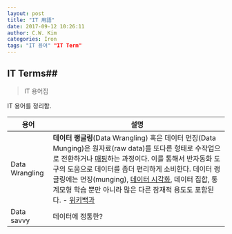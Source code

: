 ```yaml
---
layout: post
title: "IT 用語"
date: 2017-09-12 10:26:11
author: C.W. Kim
categories: Iron
tags: "IT 용어" "IT Term" 
---
```


## IT Terms##

> IT 용어집 

IT 용어를 정리함.

| 용어             | 설명                                       |
| -------------- | ---------------------------------------- |
| Data Wrangling | **데이터 랭글링**(Data Wrangling) 혹은 데이터 먼징(Data Munging)은 원자료(raw data)를 또다른 형태로 수작업으로 전환하거나 [매핑](https://ko.wikipedia.org/wiki/%EC%82%AC%EC%83%81_(%EC%BB%B4%ED%93%A8%ED%8C%85))하는 과정이다. 이를 통해서 반자동화 도구의 도움으로 데이터를 좀더 편리하게 소비한다. 데이터 랭글링에는 먼징(munging), [데이터 시각화](https://ko.wikipedia.org/wiki/%EB%8D%B0%EC%9D%B4%ED%84%B0_%EC%8B%9C%EA%B0%81%ED%99%94), 데이터 집합, 통계모형 학습 뿐만 아니라 많은 다른 잠재적 용도도 포함된다. -   [위키백과](https://ko.wikipedia.org/wiki/%EB%8D%B0%EC%9D%B4%ED%84%B0_%EB%9E%AD%EA%B8%80%EB%A7%81) |
| Data savvy     | 데이터에 정통한?                                |



